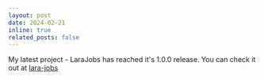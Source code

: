 ```yaml
---
layout: post
date: 2024-02-21
inline: true
related_posts: false
---
```


My latest project - LaraJobs has reached it's 1.0.0 release. You can check it out at [lara-jobs](https://github.com/gitnjole/lara-jobs)

